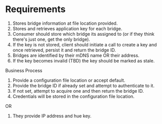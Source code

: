 # Requirements

1. Stores bridge information at file location provided.
2. Stores and retrieves application key for each bridge.
3. Consumer should store which bridge its assigned to (or if they think there's just one, get the only bridge).
4. If the key is not stored, client should initiate a call to create a key and once retrieved, persist it and return the
   bridge ID.
5. Bridges are identified by their mDNS name OR their address.
6. If the key becomes invalid (TBD) the key should be marked as stale.

Business Process

1. Provide a configuration file location or accept default.
2. Provide the bridge ID if already set and attempt to authenticate to it.
3. If not set, attempt to acquire one and then return the bridge ID.
4. Credentials will be stored in the configuration file location.

OR

1. They provide IP address and hue key.

